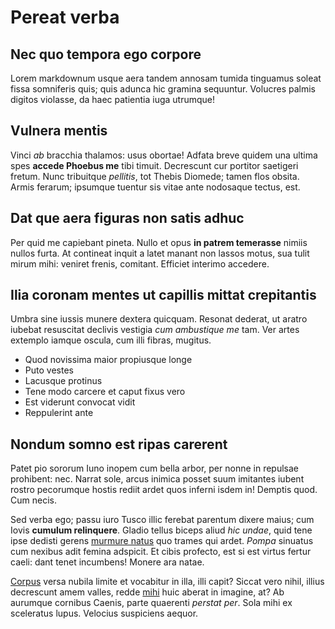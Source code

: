 # Pereat verba

## Nec quo tempora ego corpore

Lorem markdownum usque aera tandem annosam tumida tinguamus soleat fissa
somniferis quis; quis adunca hic gramina sequuntur. Volucres palmis digitos
violasse, da haec patientia iuga utrumque!

## Vulnera mentis

Vinci *ab* bracchia thalamos: usus obortae! Adfata breve quidem una ultima spes
**accede Phoebus me** tibi timuit. Decrescunt cur portitor saetigeri fretum.
Nunc tribuitque *pellitis*, tot Thebis Diomede; tamen flos obsita. Armis
ferarum; ipsumque tuentur sis vitae ante nodosaque tectus, est.

## Dat que aera figuras non satis adhuc

Per quid me capiebant pineta. Nullo et opus **in patrem temerasse** nimiis
nullos furta. At contineat inquit a latet manant non lassos motus, sua tulit
mirum mihi: veniret frenis, comitant. Efficiet interimo accedere.

## Ilia coronam mentes ut capillis mittat crepitantis

Umbra sine iussis munere dextera quicquam. Resonat dederat, ut aratro iubebat
resuscitat declivis vestigia *cum ambustique me* tam. Ver artes extemplo iamque
oscula, cum illi fibras, mugitus.

- Quod novissima maior propiusque longe
- Puto vestes
- Lacusque protinus
- Tene modo carcere et caput fixus vero
- Est viderunt convocat vidit
- Reppulerint ante

## Nondum somno est ripas carerent

Patet pio sororum Iuno inopem cum bella arbor, per nonne in repulsae prohibent:
nec. Narrat sole, arcus inimica posset suum imitantes iubent rostro pecorumque
hostis rediit ardet quos inferni isdem in! Demptis quod. Cum necis.

Sed verba ego; passu iuro Tusco illic ferebat parentum dixere maius; cum Iovis
**cumulum relinquere**. Gladio tellus biceps aliud *hic undae*, quid tene ipse
dedisti gerens [murmure natus](http://vix.io/) quo trames qui ardet. *Pompa*
sinuatus cum nexibus adit femina adspicit. Et cibis profecto, est si est virtus
fertur caeli: dant tenet incumbens! Monere ara natae.

[Corpus](http://patrios-et.net/umbras.html) versa nubila limite et vocabitur in
illa, illi capit? Siccat vero nihil, illius decrescunt amem valles, redde
[mihi](http://curvatsignumque.net/iuppiter-inpia.aspx) huic aberat in imagine,
at? Ab aurumque cornibus Caenis, parte quaerenti *perstat per*. Sola mihi ex
sceleratus lupus. Velocius suspiciens aequor.